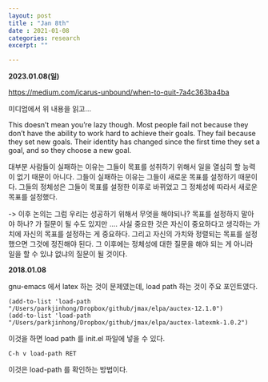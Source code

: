 ```yaml
---
layout: post
title : "Jan 8th"
date : 2021-01-08
categories: research
excerpt: ""

---
```


**2023.01.08(일)**

https://medium.com/icarus-unbound/when-to-quit-7a4c363ba4ba


미디엄에서 위 내용을 읽고...



>
This doesn’t mean you’re lazy though. Most people fail not because they don’t have the ability to work hard to achieve their goals. They fail because they set new goals. Their identity has changed since the first time they set a goal, and so they choose a new goal.


대부분 사람들이 실패하는 이유는 그들이 목표를 성취하기 위해서 일을 열심히 할 능력이 없기 때문이 아니다. 그들이 실패하는 이유는 그들이 새로운 목표를 설정하기 때문이다. 그들의 정체성은 그들이 목표를 설정한 이후로 바뀌었고 그 정체성에 따라서 새로운 목표를 설정했다. 

-> 이후 논의는 그럼 우리는 성공하기 위해서 무엇을 해야되나? 목표를 설정하지 말아야 하나? 가 질문이 될 수도 있지만 ....
사실 중요한 것은 자신이 중요하다고 생각하는 가치에 자신의 목표를 설정하는 게 중요하다. 그리고 자신의 가치와 정렬되는 목표를 설정했으면 그것에 정진해야 된다. 그 이후에는 정체성에 대한 질문을 해야 되는 게 아니라 일을 할 수 있냐 없냐의 질문이 될 것이다.




**2018.01.08**

gnu-emacs 에서 latex 하는 것이 문제였는데, load path 하는 것이 주요 포인트였다.

	(add-to-list 'load-path "/Users/parkjinhong/Dropbox/github/jmax/elpa/auctex-12.1.0")
	(add-to-list 'load-path "/Users/parkjinhong/Dropbox/github/jmax/elpa/auctex-latexmk-1.0.2")

이것을 하면 load path 를 init.el 파일에 넣을 수 있다.

	C-h v load-path RET

이것은 load-path 를 확인하는 방법이다.
